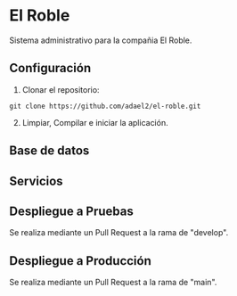# El Roble

Sistema administrativo para la compañia El Roble.

## Configuración

1. Clonar el repositorio:

```
git clone https://github.com/adael2/el-roble.git
```

2. Limpiar, Compilar e iniciar la aplicación.

## Base de datos

## Servicios

## Despliegue a Pruebas

Se realiza mediante un Pull Request a la rama de "develop".

## Despliegue a Producción

Se realiza mediante un Pull Request a la rama de "main".
